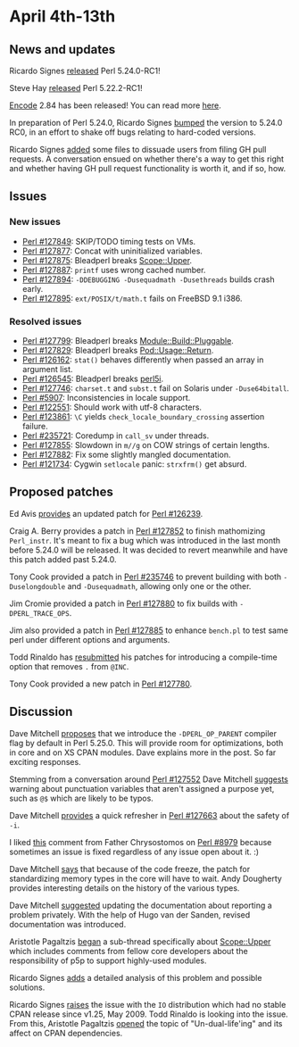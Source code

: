 # April 4th-13th

## News and updates

Ricardo Signes
[released](http://www.nntp.perl.org/group/perl.perl5.porters/235807)
Perl 5.24.0-RC1!

Steve Hay
[released](http://www.nntp.perl.org/group/perl.perl5.porters/235732)
Perl 5.22.2-RC1!

[Encode](https://metacpan.org/pod/Encode) 2.84 has been
released! You can read more
[here](http://www.nntp.perl.org/group/perl.perl5.porters/235751).

In preparation of Perl 5.24.0, Ricardo Signes
[bumped](http://www.nntp.perl.org/group/perl.perl5.porters/235744)
the version to 5.24.0 RC0, in an effort to shake off bugs relating
to hard-coded versions.

Ricardo Signes
[added](http://www.nntp.perl.org/group/perl.perl5.porters/235719)
some files to dissuade users from filing GH pull requests. A
conversation ensued on whether there's a way to get this right
and whether having GH pull request functionality is worth it,
and if so, how.

## Issues

### New issues

* [Perl #127849](https://rt.perl.org/Ticket/Display.html?id=127849):
  SKIP/TODO timing tests on VMs.
* [Perl #127877](https://rt.perl.org/Ticket/Display.html?id=127877):
  Concat with uninitialized variables.
* [Perl #127875](https://rt.perl.org/Ticket/Display.html?id=127875):
  Bleadperl breaks
  [Scope::Upper](https://metacpan.org/pod/Scope::Upper).
* [Perl #127887](https://rt.perl.org/Ticket/Display.html?id=127887):
  `printf` uses wrong cached number.
* [Perl #127894](https://rt.perl.org/Ticket/Display.html?id=127894):
  `-DDEBUGGING -Dusequadmath -Dusethreads` builds crash early.
* [Perl #127895](https://rt.perl.org/Ticket/Display.html?id=127895):
  `ext/POSIX/t/math.t` fails on FreeBSD 9.1 i386.

### Resolved issues

* [Perl #127799](https://rt.perl.org/Ticket/Display.html?id=127799):
  Bleadperl breaks
  [Module::Build::Pluggable](https://metacpan.org/pod/Module::Build::Pluggable).
* [Perl #127829](https://rt.perl.org/Ticket/Display.html?id=127829):
  Bleadperl breaks
  [Pod::Usage::Return](https://metacpan.org/pod/Pod::Usage::Return).
* [Perl #126162](https://rt.perl.org/Ticket/Display.html?id=126162):
  `stat()` behaves differently when passed an array in argument
  list.
* [Perl #126545](https://rt.perl.org/Ticket/Display.html?id=126545):
  Bleadperl breaks [perl5i](https://metacpan.org/pod/perl5i).
* [Perl #127746](https://rt.perl.org/Ticket/Display.html?id=127746):
  `charset.t` and `subst.t` fail on Solaris under `-Duse64bitall`.
* [Perl #5907](https://rt.perl.org/Ticket/Display.html?id=5907):
  Inconsistencies in locale support.
* [Perl #122551](https://rt.perl.org/Ticket/Display.html?id=122551):
  Should work with utf-8 characters.
* [Perl #123861](https://rt.perl.org/Ticket/Display.html?id=123861):
  `\C` yields `check_locale_boundary_crossing` assertion failure.
* [Perl #235721](https://rt.perl.org/Ticket/Display.html?id=235721):
  Coredump in `call_sv` under threads.
* [Perl #127855](https://rt.perl.org/Ticket/Display.html?id=127855):
  Slowdown in `m//g` on COW strings of certain lengths.
* [Perl #127882](https://rt.perl.org/Ticket/Display.html?id=127882):
  Fix some slightly mangled documentation.
* [Perl #121734](https://rt.perl.org/Ticket/Display.html?id=121734):
  Cygwin `setlocale` panic: `strxfrm()` get absurd.

## Proposed patches

Ed Avis
[provides](http://www.nntp.perl.org/group/perl.perl5.porters/235625)
an updated patch for
[Perl #126239](https://rt.perl.org/Ticket/Display.html?id=126239).

Craig A. Berry provides a patch in
[Perl #127852](https://rt.perl.org/Ticket/Display.html?id=127852)
to finish mathomizing `Perl_instr`. It's meant to fix a bug which
was introduced in the last month before 5.24.0 will be released.
It was decided to revert meanwhile and have this patch added past
5.24.0.

Tony Cook provided a patch in
[Perl #235746](https://rt.perl.org/Ticket/Display.html?id=235746)
to prevent building with both `-Duselongdouble` and `-Dusequadmath`,
allowing only one or the other.

Jim Cromie provided a patch in
[Perl #127880](https://rt.perl.org/Ticket/Display.html?id=127880)
to fix builds with `-DPERL_TRACE_OPS`.

Jim also provided a patch in
[Perl #127885](https://rt.perl.org/Ticket/Display.html?id=127885)
to enhance `bench.pl` to test same perl under different options
and arguments.

Todd Rinaldo has
[resubmitted](http://www.nntp.perl.org/group/perl.perl5.porters/235765)
his patches for introducing a compile-time option that removes
`.` from `@INC`.

Tony Cook provided a new patch in
[Perl #127780](https://rt.perl.org/Ticket/Display.html?id=127780).

## Discussion

Dave Mitchell
[proposes](http://www.nntp.perl.org/group/perl.perl5.porters/235635)
that we introduce the `-DPERL_OP_PARENT` compiler flag by default
in Perl 5.25.0. This will provide room for optimizations, both in
core and on XS CPAN modules. Dave explains more in the post. So
far exciting responses.

Stemming from a conversation around
[Perl #127552](https://rt.perl.org/Ticket/Display.html?id=127552)
Dave Mitchell
[suggests](http://www.nntp.perl.org/group/perl.perl5.porters/235620)
warning about punctuation variables that aren't assigned a purpose
yet, such as `@$` which are likely to be typos.

Dave Mitchell
[provides](http://www.nntp.perl.org/group/perl.perl5.porters/235624)
a quick refresher in
[Perl #127663](https://rt.perl.org/Ticket/Display.html?id=127663)
about the safety of `-i`.

I liked
[this](http://www.nntp.perl.org/group/perl.perl5.porters/235626)
comment from Father Chrysostomos on
[Perl #8979](https://rt.perl.org/Ticket/Display.html?id=8979)
because sometimes an issue is fixed regardless of any issue open
about it. :)

Dave Mitchell
[says](http://www.nntp.perl.org/group/perl.perl5.porters/235623)
that because of the code freeze, the patch for standardizing memory
types in the core will have to wait. Andy Dougherty provides
interesting details on the history of the various types.

Dave Mitchell
[suggested](http://www.nntp.perl.org/group/perl.perl5.porters/235634)
updating the documentation about reporting a problem
privately. With the help of Hugo van der Sanden, revised
documentation was introduced.

Aristotle Pagaltzis
[began](http://www.nntp.perl.org/group/perl.perl5.porters/235670)
a sub-thread specifically about
[Scope::Upper](https://metacpan.org/pod/Scope::Upper) which
includes comments from fellow core developers about the
responsibility of p5p to support highly-used modules.

Ricardo Signes
[adds](http://www.nntp.perl.org/group/perl.perl5.porters/235784)
a detailed analysis of this problem and possible solutions.

Ricardo Signes
[raises](http://www.nntp.perl.org/group/perl.perl5.porters/235687)
the issue with the `IO` distribution which had no stable CPAN
release since v1.25, May 2009. Todd Rinaldo is looking into the
issue. From this, Aristotle Pagaltzis
[opened](http://www.nntp.perl.org/group/perl.perl5.porters/235701)
the topic of "Un-dual-life'ing" and its affect on CPAN dependencies.
